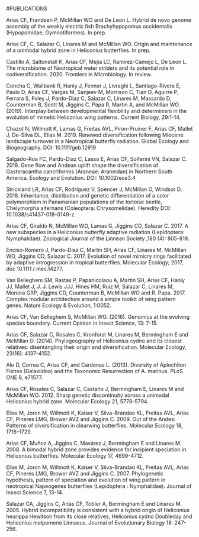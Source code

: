 #PUBLICATIONS

Arias CF, Frandsen P, McMillan WO and De Leon L. Hybrid de novo genome assembly of the weakly electric fish Brachyhypopomus occidentalis (Hypopomidae, Gymnotiformes). In prep.

Arias CF, C, Salazar C, Linares M and McMillan WO. Origin and maintenance of a unimodal hybrid zone in Heliconius butterflies. In prep.

Castillo A, Saltonstall K, Arias CF, Mejia LC, Ramirez-Camejo L, De Leon L. The microbiome of Neotropical water striders and its potential role in codiversification. 2020. Frontiers in Microbiology. In review.

Concha C, Wallbank R, Hanly J, Fenner J, Livraghi L, Santiago-Rivera E, Paulo D, Arias CF, Vargas M, Sanjeev M, Morrison C, Tian D, Aguirre P, Ferrara S, Foley J, Pardo-Diaz C, Salazar C, Linares M, Massardo D, Counterman B, Scott M, Jiggins C, Papa R, Martin A, and McMillan WO. (2019). Interplay between developmental flexibility and determinism in the evolution of mimetic Heliconius wing patterns. Current Biology, 29:1-14.

Chazot N, Willmott K, Lamas G, Freitas AVL, Piron-Pruiner F, Arias CF, Mallet J, De-Silva DL, Elias M. 2019. Renewed diversification following Miocene landscape turnover in a Neotropical butterfly radiation. Global Ecology and Biogeography. DOI: 10.1111/geb.12919

Salgado-Roa FC, Pardo-Diaz C, Lasso E, Arias CF, Solferini VN, Salazar C. 2018. Gene flow and Andean uplift shape the diversification of Gasteracantha cancriformis (Araneae: Araneidae) in Northern South America. Ecology and Evolution. DOI: 10.1002/ece3.4

Strickland LR, Arias CF, Rodríguez V, Spencer J, McMillan O, Windsor D. 2018. Inheritance, distribution and genetic differentiation of a color polymorphism in Panamanian populations of the tortoise beetle, Chelymorpha alternans (Coleoptera: Chrysomelidae). Heredity DOI: 10.1038/s41437-018-0149-z.

Arias CF, Giraldo N, McMillan WO, Lamas G, Jiggins CD, Salazar C. 2017. A new subspecies in a Heliconius butterfly adaptive radiation (Lepidoptera: Nymphalidae). Zoological Journal of the Linnean Society ,180 (4): 805-819.

Enciso-Romero J, Pardo-Diaz C, Martin SH, Arias CF, Linares M, McMillan WO, Jiggins CD, Salazar C. 2017. Evolution of novel mimicry rings facilitated by adaptive introgression in tropical butterflies. Molecular Ecology; 2017, doi: 10.1111 / mec.14277.

Van Belleghem SM, Rastas P, Papanicolaou A, Martin SH, Arias CF, Hanly JJ, Mallet J, J. J. Lewis JJJ, Hines HM, Ruiz M, Salazar C, Linares M, Moreira GRP, Jiggins CD, Counterman B, McMillan WO and R. Papa. 2017. Complex modular architecture around a simple toolkit of wing pattern genes. Nature Ecology & Evolution, 1:0052.

Arias CF, Van Belleghem S, McMillan WO. (2016). Genomics at the evolving species boundary. Current Opinion in Insect Science, 13: 7-15.

Arias CF, Salazar C, Rosales C, Kronforst M, Linares M, Bermingham E and McMillan O. (2014). Phylogeography of Heliconius cydno and its closest relatives: disentangling their origin and diversification. Molecular Ecology, 23(16): 4137-4152.

Alo D, Correa C, Arias CF, and Cardenas L. (2013). Diversity of Aplochiton Fishes (Galaxiidea) and the Taxonomic Resurrection of A. marinus. PLoS ONE 8, e71577.

Arias CF, Rosales C, Salazar C, Castaño J, Bermingham E, Linares M and McMillan WO. 2012. Sharp genetic discontinuity across a unimodal Heliconius hybrid zone. Molecular Ecology 21, 5778-5794.

Elias M, Joron M, Willmott K, Kaiser V, Silva-Brandao KL, Freitas AVL, Arias CF, Pineres LMG, Brower AVZ and Jiggins C. 2009. Out of the Andes: Patterns of diversification in clearwing butterflies. Molecular Ecology 18, 1716–1729.

Arias CF, Muñoz A, Jiggins C, Mavárez J, Bermingham E and Linares M. 2008. A bimodal hybrid zone provides evidence for incipient speciation in Heliconius butterflies. Molecular Ecology 17, 4699-4712.

Elias M, Joron M, Willmott K, Kaiser V, Silva-Brandao KL, Freitas AVL, Arias CF, Pineres LMG, Brower AVZ and Jiggins C. 2007. Phylogenetic hypothesis, pattern of speciation and evolution of wing pattern in neotropical Napeogenes butterflies (Lepidoptera : Nymphalidae). Journal of Insect Science 7, 13-14.

Salazar CA, Jiggins C, Arias CF, Tobler A, Bermingham E and Linares M. 2005. Hybrid incompatibility is consistent with a hybrid origin of Heliconius heurippa Hewitson from its close relatives, Heliconius cydno Doubleday and Heliconius melpomene Linnaeus. Journal of Evolutionary Biology 18: 247-256.
